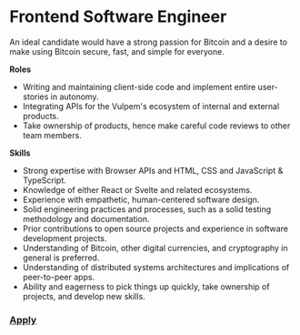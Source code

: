 # Frontend Software Engineer 

An ideal candidate would have a strong passion for Bitcoin and a desire to make using Bitcoin secure, fast, and simple for everyone.

**Roles**

- Writing and maintaining client-side code and implement entire user-stories in autonomy.
- Integrating APIs for the Vulpem's ecosystem of internal and external products.
- Take ownership of products, hence make careful code reviews to other team members.


**Skills**
 
- Strong expertise with Browser APIs and HTML, CSS and JavaScript & TypeScript.
- Knowledge of either React or Svelte and related ecosystems. 
- Experience with empathetic, human-centered software design.
- Solid engineering practices and processes, such as a solid testing methodology and documentation.
- Prior contributions to open source projects and experience in software development projects.
- Understanding of Bitcoin, other digital currencies, and cryptography in general is preferred.
- Understanding of distributed systems architectures and implications of peer-to-peer apps.
- Ability and eagerness to pick things up quickly, take ownership of projects, and develop new skills.

### [Apply](https://forms.gle/GHBY5MDUgozy9e8w9)
